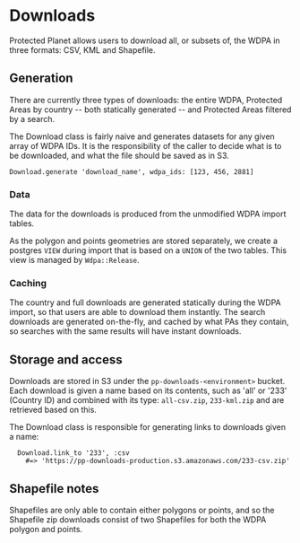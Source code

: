 # Downloads

Protected Planet allows users to download all, or subsets of, the WDPA
in three formats: CSV, KML and Shapefile.

## Generation

There are currently three types of downloads: the entire WDPA, Protected
Areas by country -- both statically generated -- and Protected Areas
filtered by a search.

The Download class is fairly naive and generates datasets for any given
array of WDPA IDs. It is the responsibility of the caller to decide what
is to be downloaded, and what the file should be saved as in S3.

```
Download.generate 'download_name', wdpa_ids: [123, 456, 2881]
```

### Data

The data for the downloads is produced from the unmodified WDPA import
tables.

As the polygon and points geometries are stored separately, we create a
postgres `VIEW` during import that is based on a `UNION` of the two
tables. This view is managed by `Wdpa::Release`.

### Caching

The country and full downloads are generated statically during the WDPA
import, so that users are able to download them instantly. The search
downloads are generated on-the-fly, and cached by what PAs they contain,
so searches with the same results will have instant downloads.

## Storage and access

Downloads are stored in S3 under the `pp-downloads-<environment>`
bucket. Each download is given a name based on its contents, such as
'all' or '233' (Country ID) and combined with its type: `all-csv.zip`,
`233-kml.zip` and are retrieved based on this.

The Download class is responsible for generating links to downloads
given a name:

```
  Download.link_to '233', :csv
    #=> 'https://pp-downloads-production.s3.amazonaws.com/233-csv.zip'
```

## Shapefile notes

Shapefiles are only able to contain either polygons or points, and so
the Shapefile zip downloads consist of two Shapefiles for both the
WDPA polygon and points.
